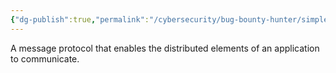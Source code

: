```yaml
---
{"dg-publish":true,"permalink":"/cybersecurity/bug-bounty-hunter/simple-object-access-protocol/"}
---
```


A message protocol that enables the distributed elements of an application to communicate.